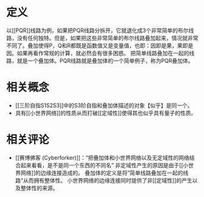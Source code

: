 # 定义
以[[PQR]]线路为例，如果把PQR线路分拆开，它就退化成3个非常简单的布尔线路，没有任何独特。但是，如果把这些非常简单的布尔线路叠加起来，情况就非常不同了。叠加使得P，Q和R都既是函数值又是变量值，也即：因即是果，果即是因。如果再看作常规的计算，就必然会有很多困惑。
把简单线路叠加在一起的线路，就是一个叠加体。PQR线路就是叠加体的一个简单例子，称为PQR叠加体。


# 相关概念
- [[三阶自指S1S2S3]]中的S3阶自指和叠加体描述的对象【似乎】是同一个。
- 具有[[小世界网络]]的性质从而打破[[定域性]]使得其也似乎具有量子的性质。


# 相关评论
- [[赛博佛客 (Cyberforker)]]：“把叠加体和小世界网络以及无定域性的网络结合起来看看，是不是同一个东西的不同名”
		非定域性产生的原因是由于[[小世界网络]]的边缘连接造成的。
		叠加体的定义是将”简单线路叠加在一起的线路“从而拥有整体性。
		小世界网络的边缘连接同时提供了非[[定域性]]的产生以及整体性的来源。